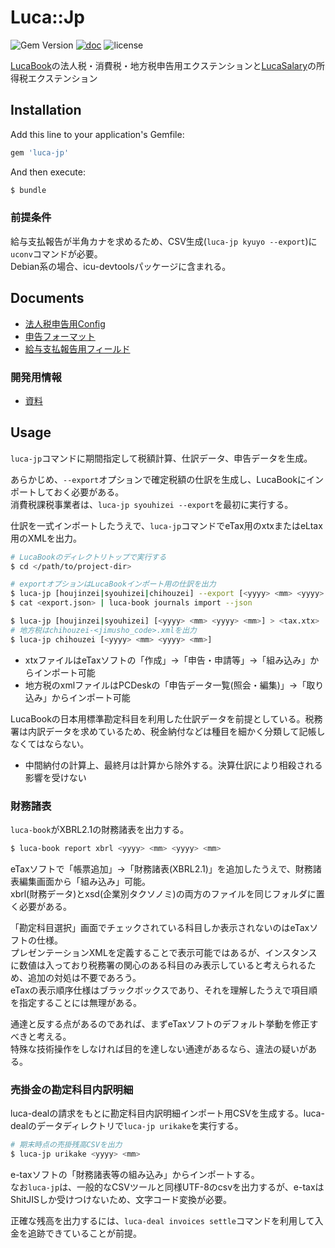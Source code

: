 # Luca::Jp

![Gem Version](https://badge.fury.io/rb/luca-jp.svg)
[![doc](https://img.shields.io/badge/doc-rubydoc-green.svg)](https://www.rubydoc.info/gems/luca-jp/index)
![license](https://img.shields.io/github/license/chumaltd/luca-jp)

[LucaBook](https://github.com/chumaltd/luca/blob/master/lucabook/)の法人税・消費税・地方税申告用エクステンションと[LucaSalary](https://github.com/chumaltd/luca/blob/master/lucasalary/)の所得税エクステンション

## Installation

Add this line to your application's Gemfile:

```ruby
gem 'luca-jp'
```

And then execute:

```bash
$ bundle
```

### 前提条件

給与支払報告が半角カナを求めるため、CSV生成(`luca-jp kyuyo --export`)に`uconv`コマンドが必要。  
Debian系の場合、icu-devtoolsパッケージに含まれる。


Documents
---------

* [法人税申告用Config](./documents/config.md)
* [申告フォーマット](./documents/report-format.md)
* [給与支払報告用フィールド](./documents/salary-report.md)

### 開発用情報

* [資料](documents/resources.md)


Usage
---------

`luca-jp`コマンドに期間指定して税額計算、仕訳データ、申告データを生成。

あらかじめ、`--export`オプションで確定税額の仕訳を生成し、LucaBookにインポートしておく必要がある。  
消費税課税事業者は、`luca-jp syouhizei --export`を最初に実行する。

仕訳を一式インポートしたうえで、`luca-jp`コマンドでeTax用のxtxまたはeLtax用のXMLを出力。

```bash
# LucaBookのディレクトリトップで実行する
$ cd </path/to/project-dir>

# exportオプションはLucaBookインポート用の仕訳を出力
$ luca-jp [houjinzei|syouhizei|chihouzei] --export [<yyyy> <mm> <yyyy> <mm>] > <export.json>
$ cat <export.json> | luca-book journals import --json

$ luca-jp [houjinzei|syouhizei] [<yyyy> <mm> <yyyy> <mm>] > <tax.xtx>
# 地方税はchihouzei-<jimusho_code>.xmlを出力
$ luca-jp chihouzei [<yyyy> <mm> <yyyy> <mm>]
```

* xtxファイルはeTaxソフトの「作成」->「申告・申請等」->「組み込み」からインポート可能
* 地方税のxmlファイルはPCDeskの「申告データ一覧(照会・編集)」->「取り込み」からインポート可能


LucaBookの日本用標準勘定科目を利用した仕訳データを前提としている。税務署は内訳データを求めているため、税金納付などは種目を細かく分類して記帳しなくてはならない。

* 中間納付の計算上、最終月は計算から除外する。決算仕訳により相殺される影響を受けない


### 財務諸表

`luca-book`がXBRL2.1の財務諸表を出力する。

```bash
$ luca-book report xbrl <yyyy> <mm> <yyyy> <mm>
```

eTaxソフトで「帳票追加」->「財務諸表(XBRL2.1)」を追加したうえで、財務諸表編集画面から「組み込み」可能。  
xbrl(財務データ)とxsd(企業別タクソノミ)の両方のファイルを同じフォルダに置く必要がある。

「勘定科目選択」画面でチェックされている科目しか表示されないのはeTaxソフトの仕様。  
プレゼンテーションXMLを定義することで表示可能ではあるが、インスタンスに数値は入っており税務署の関心のある科目のみ表示していると考えられるため、追加の対処は不要であろう。  
eTaxの表示順序仕様はブラックボックスであり、それを理解したうえで項目順を指定することには無理がある。

通達と反する点があるのであれば、まずeTaxソフトのデフォルト挙動を修正すべきと考える。  
特殊な技術操作をしなければ目的を達しない通達があるなら、違法の疑いがある。

### 売掛金の勘定科目内訳明細

luca-dealの請求をもとに勘定科目内訳明細インポート用CSVを生成する。luca-dealのデータディレクトリで`luca-jp urikake`を実行する。

```bash
# 期末時点の売掛残高CSVを出力
$ luca-jp urikake <yyyy> <mm>
```

e-taxソフトの「財務諸表等の組み込み」からインポートする。  
なお`luca-jp`は、一般的なCSVツールと同様UTF-8のcsvを出力するが、e-taxはShitJISしか受けつけないため、文字コード変換が必要。

正確な残高を出力するには、`luca-deal invoices settle`コマンドを利用して入金を追跡できていることが前提。

